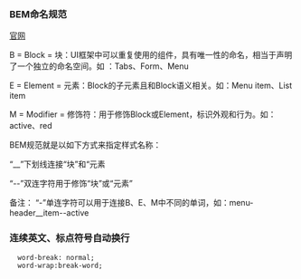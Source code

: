 ### BEM命名规范

[官网](http://getbem.com/introduction/)

B = Block = 块：UI框架中可以重复使用的组件，具有唯一性的命名，相当于声明了一个独立的命名空间。如 ：Tabs、Form、Menu

E = Element = 元素：Block的子元素且和Block语义相关。如：Menu item、List item

M = Modifier = 修饰符：用于修饰Block或Element，标识外观和行为。如：active、red

BEM规范就是以如下方式来指定样式名称：

“__”下划线连接“块”和“元素

“--”双连字符用于修饰“块”或“元素”

备注： “-”单连字符可以用于连接B、E、M中不同的单词，如：menu-header__item--active


### 连续英文、标点符号自动换行

      word-break: normal;
      word-wrap:break-word;
